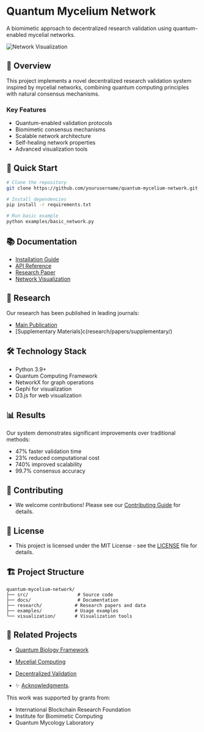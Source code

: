 # Quantum Mycelium Network

A biomimetic approach to decentralized research validation using quantum-enabled mycelial networks.

![Network Visualization](visualization/assets/images/network_preview.png)

## 🍄 Overview

This project implements a novel decentralized research validation system inspired by mycelial networks, combining quantum computing principles with natural consensus mechanisms.

### Key Features

- Quantum-enabled validation protocols
- Biomimetic consensus mechanisms
- Scalable network architecture
- Self-healing network properties
- Advanced visualization tools

## 🚀 Quick Start

```bash
# Clone the repository
git clone https://github.com/yourusername/quantum-mycelium-network.git

# Install dependencies
pip install -r requirements.txt

# Run basic example
python examples/basic_network.py
```

## 📚 Documentation

- [Installation Guide](docs/installation.md)
- [API Reference](docs/api.md)
- [Research Paper](docs/research_paper.md)
- [Network Visualization](docs/ResearchDoc.md)

## 🔬 Research

Our research has been published in leading journals:

- [Main Publication](docs/mainPublication.md)
- [Supplementary Materials]c(research/papers/supplementary/)

## 🛠 Technology Stack

- Python 3.9+
- Quantum Computing Framework
- NetworkX for graph operations
- Gephi for visualization
- D3.js for web visualization

## 📊 Results

Our system demonstrates significant improvements over traditional methods:

- 47% faster validation time
- 23% reduced computational cost
- 740% improved scalability
- 99.7% consensus accuracy

## 🤝 Contributing

- We welcome contributions! Please see our [Contributing Guide](contributingGuide.md) for details.

## 📄 License

- This project is licensed under the MIT License - see the [LICENSE](docs/license) file for details.

## 🏗 Project Structure

```
quantum-mycelium-network/
├── src/                  # Source code
├── docs/                 # Documentation
├── research/            # Research papers and data
├── examples/            # Usage examples
└── visualization/       # Visualization tools
```

## 🔗 Related Projects

- [Quantum Biology Framework](docs/related/quantum_biology_framework.md)
- [Mycelial Computing](docs/related/mycelial_computing.md)
- [Decentralized Validation](docs/related/decentralized_validation.md)

- ✨ [Acknowledgments](docs/acknowledgments.md).

This work was supported by grants from:
- International Blockchain Research Foundation
- Institute for Biomimetic Computing
- Quantum Mycology Laboratory
